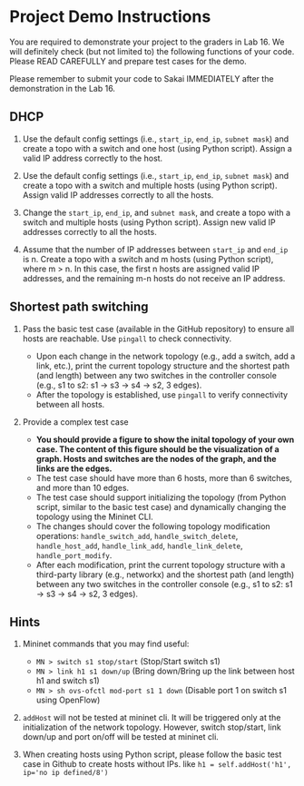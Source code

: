 # Project Demo Instructions

You are required to demonstrate your project to the graders in Lab 16. We will definitely check (but not limited to) the following functions of your code. Please READ CAREFULLY and prepare test cases for the demo.

Please remember to submit your code to Sakai IMMEDIATELY after the demonstration in the Lab 16.

## DHCP

1. Use the default config settings (i.e., `start_ip`, `end_ip`, `subnet mask`) and create a topo with a switch and one host (using Python script). Assign a valid IP address correctly to the host.

2. Use the default config settings (i.e., `start_ip`, `end_ip`, `subnet mask`) and create a topo with a switch and multiple hosts (using Python script). Assign valid IP addresses correctly to all the hosts.

3. Change the `start_ip`, `end_ip`, and `subnet mask`, and create a topo with a switch and multiple hosts (using Python script). Assign new valid IP addresses correctly to all the hosts.

4. Assume that the number of IP addresses between `start_ip` and `end_ip` is n. Create a topo with a switch and m hosts (using Python script), where m > n. In this case, the first n hosts are assigned valid IP addresses, and the remaining m-n hosts do not receive an IP address.

## Shortest path switching

1. Pass the basic test case (available in the GitHub repository) to ensure all hosts are reachable. Use `pingall` to check connectivity.
   - Upon each change in the network topology (e.g., add a switch, add a link, etc.), print the current topology structure and the shortest path (and length) between any two switches in the controller console (e.g., s1 to s2: s1 -> s3 -> s4 -> s2, 3 edges).
   - After the topology is established, use `pingall` to verify connectivity between all hosts.

2. Provide a complex test case
   - **You should provide a figure to show the inital topology of your own case. The content of this figure should be the visualization of a graph. Hosts and switches are the nodes of the graph, and the links are the edges.**
   - The test case should have more than 6 hosts, more than 6 switches, and more than 10 edges.
   - The test case should support initializing the topology (from Python script, similar to the basic test case) and dynamically changing the topology using the Mininet CLI.
   - The changes should cover the following topology modification operations: `handle_switch_add`, `handle_switch_delete`, `handle_host_add`, `handle_link_add`, `handle_link_delete`, `handle_port_modify`.
   - After each modification, print the current topology structure with a third-party library (e.g., networkx) and the shortest path (and length) between any two switches in the controller console (e.g., s1 to s2: s1 -> s3 -> s4 -> s2, 3 edges).

## Hints

1. Mininet commands that you may find useful:
   - `MN > switch s1 stop/start` (Stop/Start switch s1)
   - `MN > link h1 s1 down/up` (Bring down/Bring up the link between host h1 and switch s1)
   - `MN > sh ovs-ofctl mod-port s1 1 down` (Disable port 1 on switch s1 using OpenFlow)
2. `addHost` will not be tested at mininet cli. It will be triggered only at the initialization of the network topology. However, switch stop/start, link down/up and port on/off will be tested at mininet cli.

2. When creating hosts using Python script, please follow the basic test case in Github to create hosts without IPs. like  `h1 = self.addHost('h1', ip='no ip defined/8')`

